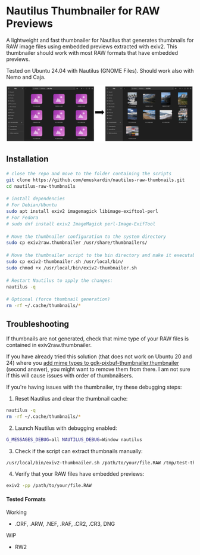 # Nautilus Thumbnailer for RAW Previews 

A lightweight and fast thumbnailer for Nautilus that generates thumbnails for RAW image files using embedded previews extracted with exiv2.
This thumbnailer should work with most RAW formats that have embedded previews.

Tested on Ubuntu 24.04 with Nautilus (GNOME Files). Should work also with  Nemo and Caja.

<picture style="align: center; padding-bottom: 3mm;">
  <img alt="" src="./photo_preview/thumbnail_preview.png">
</picture>

##  Installation

```bash
# close the repo and move to the folder containing the scripts
git clone https://github.com/emuskardin/nautilus-raw-thumbnails.git
cd nautilus-raw-thumbnails

# install dependencies
# For Debian/Ubuntu
sudo apt install exiv2 imagemagick libimage-exiftool-perl
# For Fedora
# sudo dnf install exiv2 ImageMagick perl-Image-ExifTool

# Move the thumbnailer configuration to the system directory
sudo cp exiv2raw.thumbnailer /usr/share/thumbnailers/

# Move the thumbnailer script to the bin directory and make it executable
sudo cp exiv2-thumbnailer.sh /usr/local/bin/
sudo chmod +x /usr/local/bin/exiv2-thumbnailer.sh

# Restart Nautilus to apply the changes:
nautilus -q

# Optional (force thumbnail generation)
rm -rf ~/.cache/thumbnails/*
```

## Troubleshooting

If thumbnails are not generated, check that mime type of your RAW files is contained in exiv2raw.thumbnailer.

If you have already tried this solution (that does not work on Ubuntu 20 and 24) where you [add mime types to gdk-pixbuf-thumbnailer.thumbnailer](https://askubuntu.com/questions/283072/nautilus-isnt-displaying-thumbnails-for-my-nef-files-photo-raw) (second answer), you might want to remove them from there. I am not sure if this will cause issues with order of thumbnailsers. 

If you're having issues with the thumbnailer, try these debugging steps:

1. Reset Nautilus and clear the thumbnail cache:
```bash
nautilus -q
rm -rf ~/.cache/thumbnails/*
```

2. Launch Nautilus with debugging enabled:
```bash
G_MESSAGES_DEBUG=all NAUTILUS_DEBUG=Window nautilus
```

3. Check if the script can extract thumbnails manually:
```bash
/usr/local/bin/exiv2-thumbnailer.sh /path/to/your/file.RAW /tmp/test-thumbnail.png
```

4. Verify that your RAW files have embedded previews:
```bash
exiv2 -pp /path/to/your/file.RAW
```

#### Tested Formats

Working
- .ORF, .ARW, .NEF, .RAF, .CR2, .CR3, DNG

WIP
- RW2